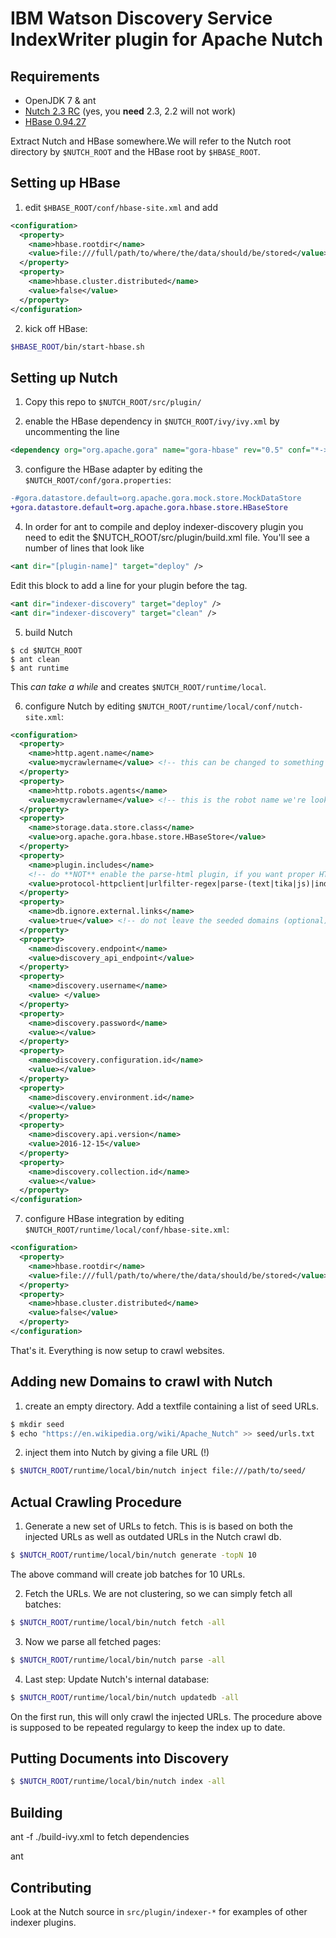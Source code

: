 # IBM Watson Discovery Service IndexWriter plugin for Apache Nutch

Requirements
------------

* OpenJDK 7 & ant
* [Nutch 2.3 RC](https://github.com/apache/nutch/archive/release-2.3.tar.gz) (yes, you **need** 2.3, 2.2 will not work)
* [HBase 0.94.27](https://archive.apache.org/dist/hbase/hbase-0.94.27/hbase-0.94.27.tar.gz)

Extract Nutch and HBase somewhere.We will refer to the Nutch root directory by ``$NUTCH_ROOT`` and the HBase root by ``$HBASE_ROOT``.

Setting up HBase
----------------

1. edit ``$HBASE_ROOT/conf/hbase-site.xml`` and add
  
  ```xml
  <configuration>
    <property>
      <name>hbase.rootdir</name>
      <value>file:///full/path/to/where/the/data/should/be/stored</value>
    </property>
    <property>
      <name>hbase.cluster.distributed</name>
      <value>false</value>
    </property>
  </configuration>
  ```

2. kick off HBase:

  ```bash
  $HBASE_ROOT/bin/start-hbase.sh
  ```

Setting up Nutch
----------------
1. Copy this repo to ``$NUTCH_ROOT/src/plugin/``

2. enable the HBase dependency in ``$NUTCH_ROOT/ivy/ivy.xml`` by uncommenting the line

  ```xml
  <dependency org="org.apache.gora" name="gora-hbase" rev="0.5" conf="*->default" />
  ```

3. configure the HBase adapter by editing the `$NUTCH_ROOT/conf/gora.properties`:

  ```diff
  -#gora.datastore.default=org.apache.gora.mock.store.MockDataStore
  +gora.datastore.default=org.apache.gora.hbase.store.HBaseStore
  ```
4. In order for ant to compile and deploy indexer-discovery plugin you need to edit the $NUTCH_ROOT/src/plugin/build.xml file.  You'll see a number of lines that look like

  ```xml
  <ant dir="[plugin-name]" target="deploy" />
  ```

 Edit this block to add a line for your plugin before the </target> tag.

  ```xml
  <ant dir="indexer-discovery" target="deploy" />
  <ant dir="indexer-discovery" target="clean" />
  ```

5. build Nutch

  ```shell
  $ cd $NUTCH_ROOT
  $ ant clean
  $ ant runtime
  ```

  This *can take a while* and creates ``$NUTCH_ROOT/runtime/local``.

6. configure Nutch by editing ``$NUTCH_ROOT/runtime/local/conf/nutch-site.xml``:

  ```xml
  <configuration>
    <property>
      <name>http.agent.name</name>
      <value>mycrawlername</value> <!-- this can be changed to something more sane if you like -->
    </property>
    <property>
      <name>http.robots.agents</name>
      <value>mycrawlername</value> <!-- this is the robot name we're looking for in robots.txt files -->
    </property>
    <property>
      <name>storage.data.store.class</name>
      <value>org.apache.gora.hbase.store.HBaseStore</value>
    </property>
    <property>
      <name>plugin.includes</name>
      <!-- do **NOT** enable the parse-html plugin, if you want proper HTML parsing. Use something like parse-tika! -->
      <value>protocol-httpclient|urlfilter-regex|parse-(text|tika|js)|index-(basic|anchor)|query-(basic|site|url)|response-(json|xml)|summary-basic|scoring-opic|urlnormalizer-(pass|regex|basic)|indexer-discovery</value>
    </property>
    <property>
      <name>db.ignore.external.links</name>
      <value>true</value> <!-- do not leave the seeded domains (optional) -->
    </property>
    <property>
      <name>discovery.endpoint</name>
      <value>discovery_api_endpoint</value>
    </property>
    <property>
      <name>discovery.username</name>
      <value> </value>
    </property>
    <property>
      <name>discovery.password</name>
      <value></value> 
    </property>
    <property>
      <name>discovery.configuration.id</name>
      <value></value>
    </property>
    <property>
      <name>discovery.environment.id</name>
      <value></value>
    </property>
    <property>
      <name>discovery.api.version</name>
      <value>2016-12-15</value>
    </property>
    <property>
      <name>discovery.collection.id</name>
      <value></value>
    </property>
  </configuration>
  ```

7. configure HBase integration by editing ``$NUTCH_ROOT/runtime/local/conf/hbase-site.xml``:

  ```xml
  <configuration>
    <property>
      <name>hbase.rootdir</name>
      <value>file:///full/path/to/where/the/data/should/be/stored</value> <!-- same path as you've given for HBase above -->
    </property>
    <property>
      <name>hbase.cluster.distributed</name>
      <value>false</value>
    </property>
  </configuration>
  ```

That's it. Everything is now setup to crawl websites.

Adding new Domains to crawl with Nutch
--------------------------------------

1. create an empty directory. Add a textfile containing a list of seed URLs.

  ```bash
  $ mkdir seed
  $ echo "https://en.wikipedia.org/wiki/Apache_Nutch" >> seed/urls.txt
  ```
  
2. inject them into Nutch by giving a file URL (!)

  ```bash
  $ $NUTCH_ROOT/runtime/local/bin/nutch inject file:///path/to/seed/
  ```

Actual Crawling Procedure
-------------------------

1. Generate a new set of URLs to fetch. This is is based on both the injected URLs as well as outdated URLs in the Nutch crawl db.

  ```bash
  $ $NUTCH_ROOT/runtime/local/bin/nutch generate -topN 10
  ```

  The above command will create job batches for 10 URLs.

2. Fetch the URLs. We are not clustering, so we can simply fetch all batches:

  ```bash
  $ $NUTCH_ROOT/runtime/local/bin/nutch fetch -all
  ```

3. Now we parse all fetched pages:

  ```bash
  $ $NUTCH_ROOT/runtime/local/bin/nutch parse -all
  ```

4. Last step: Update Nutch's internal database:

  ```bash
  $ $NUTCH_ROOT/runtime/local/bin/nutch updatedb -all
  ```

On the first run, this will only crawl the injected URLs. The procedure above is supposed to be repeated regulargy to keep the index up to date.

Putting Documents into Discovery
------------------------------------

```bash
$ $NUTCH_ROOT/runtime/local/bin/nutch index -all
```

## Building

ant -f ./build-ivy.xml to fetch dependencies

ant

## Contributing

Look at the Nutch source in `src/plugin/indexer-*` for examples of other indexer plugins.
